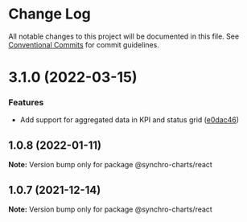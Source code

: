 # Change Log

All notable changes to this project will be documented in this file.
See [Conventional Commits](https://conventionalcommits.org) for commit guidelines.

# 3.1.0 (2022-03-15)

### Features

* Add support for aggregated data in KPI and status grid ([e0dac46](https://github.com/awslabs/synchro-charts/commit/e0dac468c7d9c297eb520f14b2b2f71362bcbc0c))



## 1.0.8 (2022-01-11)

**Note:** Version bump only for package @synchro-charts/react





## 1.0.7 (2021-12-14)

**Note:** Version bump only for package @synchro-charts/react
